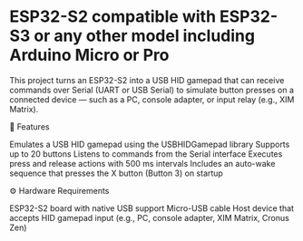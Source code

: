 # ESP32-S2 compatible with ESP32-S3 or any other model including Arduino Micro or Pro
This project turns an ESP32-S2 into a USB HID gamepad that can receive commands over Serial (UART or USB Serial) to simulate button presses on a connected device — such as a PC, console adapter, or input relay (e.g., XIM Matrix).


🧩 Features

Emulates a USB HID gamepad using the USBHIDGamepad library
Supports up to 20 buttons
Listens to commands from the Serial interface
Executes press and release actions with 500 ms intervals
Includes an auto-wake sequence that presses the X button (Button 3) on startup


⚙️ Hardware Requirements

ESP32-S2 board with native USB support 
Micro-USB cable
Host device that accepts HID gamepad input (e.g., PC, console adapter, XIM Matrix, Cronus Zen)
